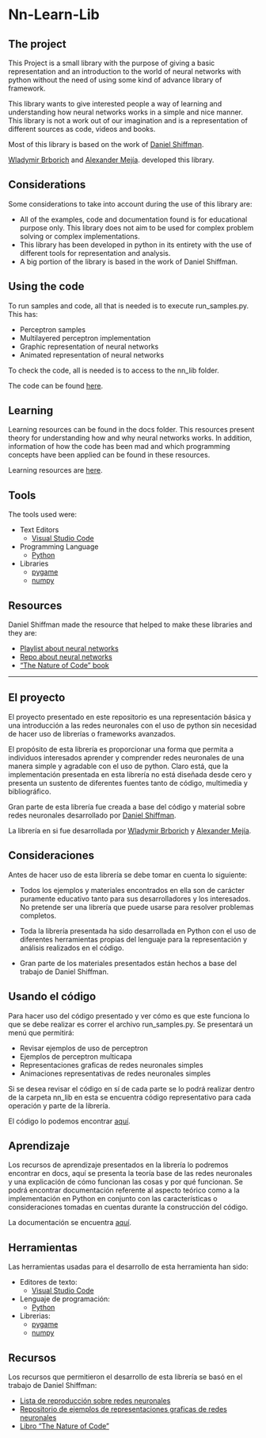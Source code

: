 # Nn-Learn-Lib

## The project

This Project is a small library with the purpose of giving a basic representation and an introduction to the world of neural networks with python without the need of using some kind of advance library of framework.

This library wants to give interested people a way of learning and understanding how neural networks works in a simple and nice manner. This library is not a work out of our imagination and is a representation of different sources as code, videos and books.

Most of this library is based on the work of [Daniel Shiffman](https://shiffman.net/).

[Wladymir Brborich](https://github.com/Wason1797) and [Alexander Mejía](https://github.com/Alex0jk).
 developed this library.

## Considerations

Some considerations to take into account during the use of this library are:

- All of the examples, code and documentation found is for educational purpose only. This library does not aim to be used for complex problem solving or complex implementations.
- This library has been developed in python in its entirety with the use of different tools for representation and analysis.
- A big portion of the library is based in the work of Daniel Shiffman.

## Using the code

To run samples and code, all that is needed is to execute run_samples.py. This has:

- Perceptron samples
- Multilayered perceptron implementation
- Graphic representation of neural networks
- Animated representation of neural networks

To check the code, all is needed is to access to the nn_lib folder.

The code can be found [here](/nn_lib/).

## Learning

Learning resources can be found in the docs folder. This resources present theory for understanding how and why neural networks works. In addition, information of how the code has been mad and which programming concepts have been applied can be found in these resources.

Learning resources are [here](/docs/).

## Tools

The tools used were:

- Text Editors
  - [Visual Studio Code](https://code.visualstudio.com/)
- Programming Language
  - [Python](https://www.python.org/)
- Libraries
  - [pygame](https://www.pygame.org/)
  - [numpy](http://www.numpy.org/)

## Resources

Daniel Shiffman made the resource that helped to make these libraries and they are:

- [Playlist about neural networks](https://www.youtube.com/playlist?list=PLRqwX-V7Uu6aCibgK1PTWWu9by6XFdCfh)
- [Repo about neural networks](https://github.com/shiffman/The-Nature-of-Code-Examples-p5.js/tree/master/chp10_nn)
- [“The Nature of Code” book](https://natureofcode.com/)

-----

## El proyecto

El proyecto presentado en este repositorio es una representación básica y una introducción a las redes neuronales con el uso de python sin necesidad de hacer uso de librerías o frameworks avanzados.

El propósito de esta librería es proporcionar una forma que permita a individuos interesados aprender y comprender redes neuronales de una manera simple y agradable con el uso de python. Claro está, que la implementación presentada en esta librería no está diseñada desde cero y presenta un sustento de diferentes fuentes tanto de código, multimedia y bibliográfico.

Gran parte de esta librería fue creada a base del código y material sobre redes neuronales desarrollado por [Daniel Shiffman](https://shiffman.net/).

La librería en si fue desarrollada por [Wladymir Brborich](https://github.com/Wason1797) y [Alexander Mejía](https://github.com/Alex0jk).

## Consideraciones

Antes de hacer uso de esta librería se debe tomar en cuenta lo siguiente:

- Todos los ejemplos y materiales encontrados en ella son de carácter puramente educativo tanto para sus desarrolladores y los interesados. No pretende ser una librería que puede usarse para resolver problemas completos.

- Toda la librería presentada ha sido desarrollada en Python con el uso de diferentes herramientas propias del lenguaje para la representación y análisis realizados en el código.

- Gran parte de los materiales presentados están hechos a base del trabajo de Daniel Shiffman.

## Usando el código

Para hacer uso del código presentado y ver cómo es que este funciona lo que se debe realizar es correr el archivo run_samples.py. Se presentará un menú que permitirá:

- Revisar ejemplos de uso de perceptron
- Ejemplos de perceptron multicapa
- Representaciones graficas de redes neuronales simples
- Animaciones representativas de redes neuronales simples

Si se desea revisar el código en sí de cada parte se lo podrá realizar dentro de la carpeta nn_lib en esta se encuentra código representativo para cada operación y parte de la librería.

El código lo podemos encontrar [aquí](/nn_lib/).

## Aprendizaje

Los recursos de aprendizaje presentados en la librería lo podremos encontrar en docs, aquí se presenta la teoría base de las redes neuronales y una explicación de cómo funcionan las cosas y por qué funcionan. Se podrá encontrar documentación referente al aspecto teórico como a la implementación en Python en conjunto con las características o consideraciones tomadas en cuentas durante la construcción del código.

La documentación se encuentra [aquí](/docs/).

## Herramientas

Las herramientas usadas para el desarrollo de esta herramienta han sido:

- Editores de texto:
  - [Visual Studio Code](https://code.visualstudio.com/)
- Lenguaje de programación:
  - [Python](https://www.python.org/)
- Librerias:
  - [pygame](https://www.pygame.org/)
  - [numpy](http://www.numpy.org/)

## Recursos

Los recursos que permitieron el desarrollo de esta librería se basó en el trabajo de Daniel Shiffman:

- [Lista de reproducción sobre redes neuronales](https://www.youtube.com/playlist?list=PLRqwX-V7Uu6aCibgK1PTWWu9by6XFdCfh)
- [Repositorio de ejemplos de representaciones graficas de redes neuronales](https://github.com/shiffman/The-Nature-of-Code-Examples-p5.js/tree/master/chp10_nn)
- [Libro “The Nature of Code”](https://natureofcode.com/)
